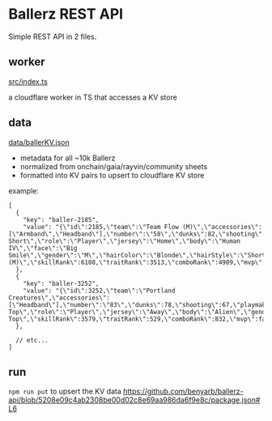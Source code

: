 # Ballerz REST API

Simple REST API in 2 files.


## worker
[src/index.ts](https://github.com/benyarb/ballerz-api/blob/main/src/index.ts)

a cloudflare worker in TS that accesses a KV store

## data
[data/ballerKV.json](https://github.com/benyarb/ballerz-api/blob/main/data/ballerKV.json)

- metadata for all ~10k Ballerz
- normalized from onchain/gaia/rayvin/community sheets
- formatted into KV pairs to upsert to cloudflare KV store



example:
```
[
  {
    "key": "baller-2185",
    "value": "{\"id\":2185,\"team\":\"Team Flow (M)\",\"accessories\":[\"Armband\",\"Headband\"],\"number\":\"58\",\"dunks\":82,\"shooting\":80,\"playmaking\":60,\"defense\":90,\"overall\":78,\"nftContract\":\"A.8b148183c28ff88f.Gaia.NFT\",\"nftID\":\"1574\",\"nftSlug\":\"A.8b148183c28ff88f.Gaia.NFT:1574\",\"hair\":\"Blonde Short\",\"role\":\"Player\",\"jersey\":\"Home\",\"body\":\"Human IV\",\"face\":\"Big Smile\",\"gender\":\"M\",\"hairColor\":\"Blonde\",\"hairStyle\":\"Short (M)\",\"skillRank\":6108,\"traitRank\":3513,\"comboRank\":4909,\"mvp\":false}"
  },
  {
    "key": "baller-3252",
    "value": "{\"id\":3252,\"team\":\"Portland Creatures\",\"accessories\":[\"Headband\"],\"number\":\"83\",\"dunks\":78,\"shooting\":67,\"playmaking\":98,\"defense\":78,\"overall\":80.25,\"nftContract\":\"A.8b148183c28ff88f.Gaia.NFT\",\"nftID\":\"7151\",\"nftSlug\":\"A.8b148183c28ff88f.Gaia.NFT:7151\",\"hair\":\"Flat Top\",\"role\":\"Player\",\"jersey\":\"Away\",\"body\":\"Alien\",\"gender\":\"M\",\"hairColor\":\"Black\",\"hairStyle\":\"Flat Top\",\"skillRank\":3579,\"traitRank\":529,\"comboRank\":832,\"mvp\":false}"
  },

  // etc...
]
```

## run 
`npm run put` to upsert the KV data
https://github.com/benyarb/ballerz-api/blob/5208e09c4ab2308be00d02c8e69aa986da6f9e8c/package.json#L6
